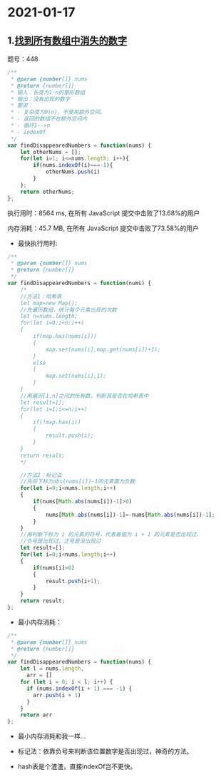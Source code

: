 # 2021-01-17

## 1.[找到所有数组中消失的数字](https://leetcode-cn.com/problems/find-all-numbers-disappeared-in-an-array/)

题号：448

```js
/**
 * @param {number[]} nums
 * @return {number[]}
 * 输入：长度为1-n的整形数组
 * 输出：没有出现的数字
 * 要求：
 * - 复杂度为0(n)，不使用额外空间。
 * - 返回的数组不在额外空间内
 * - 循环1-->n
 * - indexOf
 */
var findDisappearedNumbers = function(nums) {
    let otherNums = [];
    for(let i=1; i<=nums.length; i++){
        if(nums.indexOf(i)===-1){
            otherNums.push(i)
        }       
    };
    return otherNums;
};
```

执行用时：8564 ms, 在所有 JavaScript 提交中击败了13.68%的用户

内存消耗：45.7 MB, 在所有 JavaScript 提交中击败了73.58%的用户

- 最快执行用时:

```js
/**
 * @param {number[]} nums
 * @return {number[]}
 */
var findDisappearedNumbers = function(nums) {
    /*
    //方法1：哈希表
    let map=new Map();
    //先遍历数组，统计每个元素出现的次数
    let n=nums.length;
    for(let i=0;i<n;i++)
    {
        if(map.has(nums[i]))
        {
            map.set(nums[i],map.get(nums[i])+1);
        }
        else
        {
            map.set(nums[i],1);
        }
    }
    //再遍历[1,n]之间的所有数，判断其是否在哈希表中
    let result=[];
    for(let i=1;i<=n;i++)
    {
        if(!map.has(i))
        {
            result.push(i);
        }
    }
    return result;
    */

    //方法2：标记法
    //先将下标为abs(nums[i])-1的元素置为负数
    for(let i=0;i<nums.length;i++)
    {
        if(nums[Math.abs(nums[i])-1]>0)
        {
            nums[Math.abs(nums[i])-1]=-nums[Math.abs(nums[i])-1];
        }
    }
    //再判断下标为 i 的元素的符号，代表着值为 i + 1 的元素是否出现过，
    //负号是出现过，正号是没出现过
    let result=[];
    for(let i=0;i<nums.length;i++)
    {
        if(nums[i]>0)
        {
            result.push(i+1);
        }
    }
    return result;
};
```

- 最小内存消耗：

```js
/**
 * @param {number[]} nums
 * @return {number[]}
 */
var findDisappearedNumbers = function(nums) {
    let l = nums.length,
      arr = []
    for (let i = 0; i < l; i++) {
      if (nums.indexOf(i + 1) === -1) {
        arr.push(i + 1)
      }
    }
    return arr
};
```

- 最小内存消耗和我一样...

- 标记法：依靠负号来判断该位置数字是否出现过，神奇的方法。
- hash表是个渣渣，直接indexOf岂不更快。